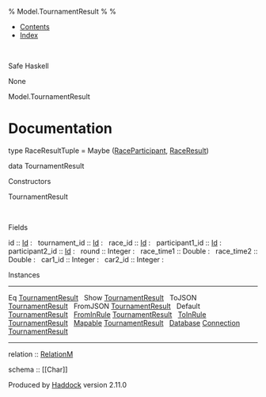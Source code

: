 % Model.TournamentResult
% 
% 

-   [Contents](index.html)
-   [Index](doc-index.html)

 

Safe Haskell

None

Model.TournamentResult

Documentation
=============

type RaceResultTuple = Maybe
([RaceParticipant](Data-RaceParticipant.html#t:RaceParticipant),
[RaceResult](Data-RacingNew.html#t:RaceResult))

data TournamentResult

Constructors

TournamentResult

 

Fields

id :: [Id](Model-General.html#t:Id)
:    
tournament\_id :: [Id](Model-General.html#t:Id)
:    
race\_id :: [Id](Model-General.html#t:Id)
:    
participant1\_id :: [Id](Model-General.html#t:Id)
:    
participant2\_id :: [Id](Model-General.html#t:Id)
:    
round :: Integer
:    
race\_time1 :: Double
:    
race\_time2 :: Double
:    
car1\_id :: Integer
:    
car2\_id :: Integer
:    

Instances

  ------------------------------------------------------------------------------------------------------------------------------------------------------------------ ---
  Eq [TournamentResult](Model-TournamentResult.html#t:TournamentResult)                                                                                               
  Show [TournamentResult](Model-TournamentResult.html#t:TournamentResult)                                                                                             
  ToJSON [TournamentResult](Model-TournamentResult.html#t:TournamentResult)                                                                                           
  FromJSON [TournamentResult](Model-TournamentResult.html#t:TournamentResult)                                                                                         
  Default [TournamentResult](Model-TournamentResult.html#t:TournamentResult)                                                                                          
  [FromInRule](Data-InRules.html#t:FromInRule) [TournamentResult](Model-TournamentResult.html#t:TournamentResult)                                                     
  [ToInRule](Data-InRules.html#t:ToInRule) [TournamentResult](Model-TournamentResult.html#t:TournamentResult)                                                         
  [Mapable](Model-General.html#t:Mapable) [TournamentResult](Model-TournamentResult.html#t:TournamentResult)                                                          
  [Database](Model-General.html#t:Database) [Connection](Data-SqlTransaction.html#t:Connection) [TournamentResult](Model-TournamentResult.html#t:TournamentResult)    
  ------------------------------------------------------------------------------------------------------------------------------------------------------------------ ---

relation :: [RelationM](Data-Relation.html#t:RelationM)

schema :: [[Char]]

Produced by [Haddock](http://www.haskell.org/haddock/) version 2.11.0
